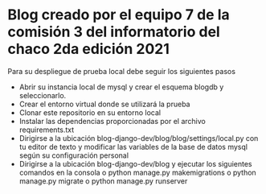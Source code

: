 # Blog creado por el equipo 7 de la comisión 3 del informatorio del chaco 2da edición 2021

Para su despliegue de prueba local debe seguir los siguientes pasos
-	Abrir su instancia local de mysql y crear el esquema blogdb y seleccionarlo. 
-	Crear el entorno virtual donde se utilizará la prueba
-	Clonar este repositorio en su entorno local
-	Instalar las dependencias proporcionadas por el archivo requirements.txt
-	Dirigirse a la ubicación blog-django-dev/blog/blog/settings/local.py con tu editor de texto y modificar las variables de la base de datos mysql según su configuración personal
-	Dirigirse a la ubicación blog-django-dev/blog y ejecutar los siguientes comandos en la consola
o	python manage.py makemigrations
o	python manage.py migrate
o	python manage.py runserver
